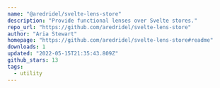 ```yaml
---
name: "@aredridel/svelte-lens-store"
description: "Provide functional lenses over Svelte stores."
repo_url: "https://github.com/aredridel/svelte-lens-store"
author: "Aria Stewart"
homepage: "https://github.com/aredridel/svelte-lens-store#readme"
downloads: 1
updated: "2022-05-15T21:35:43.809Z"
github_stars: 13
tags: 
  - utility
---
```

